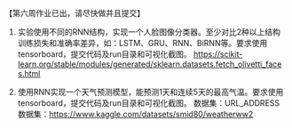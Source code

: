 【第六周作业已出，请尽快做并且提交】

1. 实验使用不同的RNN结构，实现一个人脸图像分类器。至少对比2种以上结构训练损失和准确率差异，如：LSTM、GRU、RNN、BiRNN等。要求使用tensorboard，提交代码及run目录和可视化截图。
   <https://scikit-learn.org/stable/modules/generated/sklearn.datasets.fetch_olivetti_faces.html>

2. 使用RNN实现一个天气预测模型，能预测1天和连续5天的最高气温。要求使用tensorboard，提交代码及run目录和可视化截图。
   数据集：URL_ADDRESS   数据集：<https://www.kaggle.com/datasets/smid80/weatherww2>
